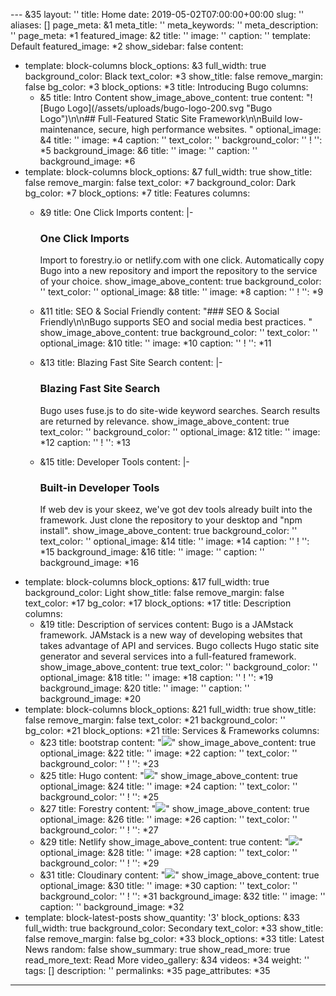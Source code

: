 --- &35
layout: ''
title: Home
date: 2019-05-02T07:00:00+00:00
slug: ''
aliases: []
page_meta: &1
  meta_title: ''
  meta_keywords: ''
  meta_description: ''
  page_meta: *1
featured_image: &2
  title: ''
  image: ''
  caption: ''
  template: Default
  featured_image: *2
show_sidebar: false
content:
- template: block-columns
  block_options: &3
    full_width: true
    background_color: Black
    text_color: *3
    show_title: false
    remove_margin: false
    bg_color: *3
    block_options: *3
  title: Introducing Bugo
  columns:
  - &5
    title: Intro Content
    show_image_above_content: true
    content: "![Bugo Logo](/assets/uploads/bugo-logo-200.svg \"Bugo Logo\")\n\n##
      Full-Featured Static Site Framework\n\nBuild low-maintenance, secure, high performance
      websites. "
    optional_image: &4
      title: ''
      image: *4
      caption: ''
    text_color: ''
    background_color: ''
    ! '': *5
  background_image: &6
    title: ''
    image: ''
    caption: ''
    background_image: *6
- template: block-columns
  block_options: &7
    full_width: true
    show_title: false
    remove_margin: false
    text_color: *7
    background_color: Dark
    bg_color: *7
    block_options: *7
  title: Features
  columns:
  - &9
    title: One Click Imports
    content: |-
      ### One Click Imports

      Import to forestry.io or netlify.com with one click. Automatically copy Bugo into a new repository and import the repository to the service of your choice.
    show_image_above_content: true
    background_color: ''
    text_color: ''
    optional_image: &8
      title: ''
      image: *8
      caption: ''
    ! '': *9
  - &11
    title: SEO & Social Friendly
    content: "### SEO & Social Friendly\n\nBugo supports SEO and social media best
      practices. "
    show_image_above_content: true
    background_color: ''
    text_color: ''
    optional_image: &10
      title: ''
      image: *10
      caption: ''
    ! '': *11
  - &13
    title: Blazing Fast Site Search
    content: |-
      ### Blazing Fast Site Search

      Bugo uses fuse.js to do site-wide keyword searches. Search results are returned by relevance.
    show_image_above_content: true
    text_color: ''
    background_color: ''
    optional_image: &12
      title: ''
      image: *12
      caption: ''
    ! '': *13
  - &15
    title: Developer Tools
    content: |-
      ### Built-in Developer Tools

      If web dev is your skeez, we've got dev tools already built into the framework. Just clone the repository to your desktop and "npm install".
    show_image_above_content: true
    background_color: ''
    text_color: ''
    optional_image: &14
      title: ''
      image: *14
      caption: ''
    ! '': *15
  background_image: &16
    title: ''
    image: ''
    caption: ''
    background_image: *16
- template: block-columns
  block_options: &17
    full_width: true
    background_color: Light
    show_title: false
    remove_margin: false
    text_color: *17
    bg_color: *17
    block_options: *17
  title: Description
  columns:
  - &19
    title: Description of services
    content: Bugo is a JAMstack framework. JAMstack is a new way of developing websites
      that takes advantage of API and services. Bugo collects Hugo static site generator
      and several services into a full-featured framework.
    show_image_above_content: true
    text_color: ''
    background_color: ''
    optional_image: &18
      title: ''
      image: *18
      caption: ''
    ! '': *19
  background_image: &20
    title: ''
    image: ''
    caption: ''
    background_image: *20
- template: block-columns
  block_options: &21
    full_width: true
    show_title: false
    remove_margin: false
    text_color: *21
    background_color: ''
    bg_color: *21
    block_options: *21
  title: Services & Frameworks
  columns:
  - &23
    title: bootstrap
    content: "![](/assets/uploads/boostrap-logo.svg)"
    show_image_above_content: true
    optional_image: &22
      title: ''
      image: *22
      caption: ''
    text_color: ''
    background_color: ''
    ! '': *23
  - &25
    title: Hugo
    content: "![](/assets/uploads/hugo-logo-wide-1.svg)"
    show_image_above_content: true
    optional_image: &24
      title: ''
      image: *24
      caption: ''
    text_color: ''
    background_color: ''
    ! '': *25
  - &27
    title: Forestry
    content: "![](/assets/uploads/forestry-pos-full.svg)"
    show_image_above_content: true
    optional_image: &26
      title: ''
      image: *26
      caption: ''
    text_color: ''
    background_color: ''
    ! '': *27
  - &29
    title: Netlify
    show_image_above_content: true
    content: "![](/assets/uploads/full-logo-light.svg)"
    optional_image: &28
      title: ''
      image: *28
      caption: ''
    text_color: ''
    background_color: ''
    ! '': *29
  - &31
    title: Cloudinary
    content: "![](/assets/uploads/cloudinary_100.png)"
    show_image_above_content: true
    optional_image: &30
      title: ''
      image: *30
      caption: ''
    text_color: ''
    background_color: ''
    ! '': *31
  background_image: &32
    title: ''
    image: ''
    caption: ''
    background_image: *32
- template: block-latest-posts
  show_quantity: '3'
  block_options: &33
    full_width: true
    background_color: Secondary
    text_color: *33
    show_title: false
    remove_margin: false
    bg_color: *33
    block_options: *33
  title: Latest News
  random: false
  show_summary: true
  show_read_more: true
  read_more_text: Read More
video_gallery: &34
  videos: *34
weight: ''
tags: []
description: ''
permalinks: *35
page_attributes: *35

---
